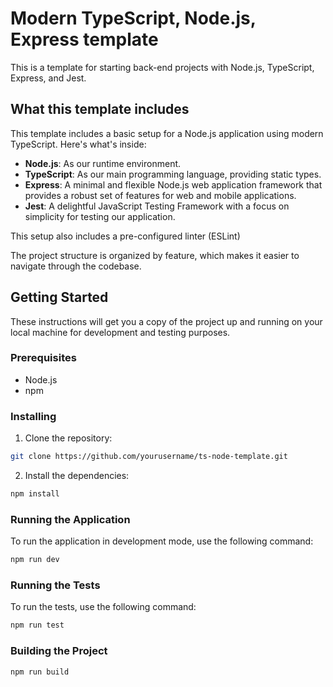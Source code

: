 # Modern TypeScript, Node.js, Express template

This is a template for starting back-end projects with Node.js, TypeScript, Express, and Jest.

## What this template includes 

This template includes a basic setup for a Node.js application using modern TypeScript. Here's what's inside:

- **Node.js**: As our runtime environment.
- **TypeScript**: As our main programming language, providing static types.
- **Express**: A minimal and flexible Node.js web application framework that provides a robust set of features for web and mobile applications.
- **Jest**: A delightful JavaScript Testing Framework with a focus on simplicity for testing our application.

This setup also includes a pre-configured linter (ESLint)

The project structure is organized by feature, which makes it easier to navigate through the codebase.

## Getting Started

These instructions will get you a copy of the project up and running on your local machine for development and testing purposes.

### Prerequisites

- Node.js
- npm

### Installing

1. Clone the repository:
```sh
git clone https://github.com/yourusername/ts-node-template.git
```

2. Install the dependencies:
```sh
npm install
```

### Running the Application

To run the application in development mode, use the following command:
```sh
npm run dev
```

### Running the Tests
To run the tests, use the following command:
```sh
npm run test
```

### Building the Project
```sh
npm run build
```
